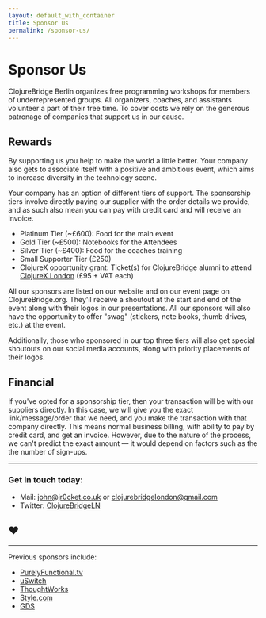 ```yaml
---
layout: default_with_container
title: Sponsor Us
permalink: /sponsor-us/
---
```


# Sponsor Us

ClojureBridge Berlin organizes free programming workshops for members of
underrepresented groups. All organizers, coaches, and assistants volunteer a
part of their free time. To cover costs we rely on the generous patronage of
companies that support us in our cause.

## Rewards

By supporting us you help to make the world a little better. Your company also
gets to associate itself with a positive and ambitious event, which aims to
increase diversity in the technology scene.

Your company has an option of different tiers of support. The sponsorship tiers involve directly paying our
supplier with the order details we provide, and as such also mean you can pay
with credit card and will receive an invoice.

* Platinum Tier (~£600): Food for the main event
* Gold Tier (~£500): Notebooks for the Attendees
* Silver Tier (~£400): Food for the coaches training
* Small Supporter Tier (£250)
* ClojureX opportunity grant: Ticket(s) for ClojureBridge alumni to 
attend [ClojureX London](https://skillsmatter.com/conferences/8783-clojure-exchange-2017) (£95 + VAT each)

All our sponsors are listed on our website and on our event page on
ClojureBridge.org. They'll receive a shoutout at the start and end of the event
along with their logos in our presentations. All our sponsors will also have
the opportunity to offer "swag" (stickers, note books, thumb drives, etc.) at
the event.

Additionally, those who sponsored in our top three tiers will also get special
shoutouts on our social media accounts, along with priority placements of their
logos.


## Financial
<!--
There's two ways your company can choose to support us:
-->

If you've opted for a sponsorship tier, then your transaction will be with
our suppliers directly. In this case, we will give you the exact
link/message/order that we need, and you make the transaction with that
company directly. This means normal business billing, with ability to pay by
credit card, and get an invoice. However, due to the nature of the process,
we can't predict the exact amount — it would depend on factors such as the
the number of sign-ups.

<!--
### Support us via donation

Alternatively, we also take donations via the
[Travis Foundation UG](http://foundation.travis-ci.org/), a registered
not-for-profit company (a “Gemeinnützige Organisation” under German law). This
is how we can take the small supporter tier, for donations from 250€. The Travis
Foundation can issue a Donation Receipt for accounting and tax deduction. It
does *not* issue invoices for donations.
-->
---

### Get in touch today:

- Mail: <john@jr0cket.co.uk> or <clojurebridgelondon@gmail.com> 
- Twitter: [ClojureBridgeLN](https://twitter.com/ClojureBridgeLN)

## ♥

---

Previous sponsors include:
* [PurelyFunctional.tv](http://www.purelyfunctional.tv/)
* [uSwitch](https://www.uswitch.com/) 
* [ThoughtWorks](https://www.thoughtworks.com/)
* [Style.com](https://www.style.com/)
* [GDS](https://gds.blog.gov.uk/)